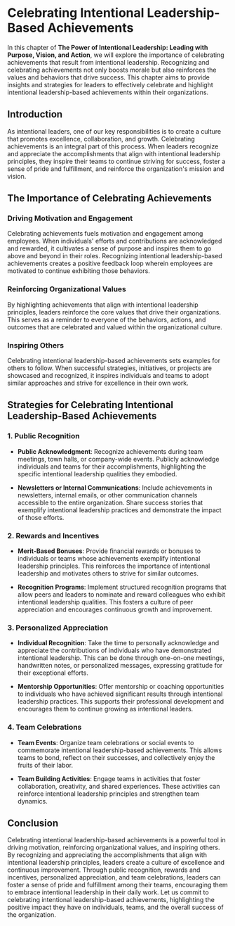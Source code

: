 Celebrating Intentional Leadership-Based Achievements
==============================================================

In this chapter of **The Power of Intentional Leadership: Leading with Purpose, Vision, and Action**, we will explore the importance of celebrating achievements that result from intentional leadership. Recognizing and celebrating achievements not only boosts morale but also reinforces the values and behaviors that drive success. This chapter aims to provide insights and strategies for leaders to effectively celebrate and highlight intentional leadership-based achievements within their organizations.

Introduction
------------

As intentional leaders, one of our key responsibilities is to create a culture that promotes excellence, collaboration, and growth. Celebrating achievements is an integral part of this process. When leaders recognize and appreciate the accomplishments that align with intentional leadership principles, they inspire their teams to continue striving for success, foster a sense of pride and fulfillment, and reinforce the organization's mission and vision.

The Importance of Celebrating Achievements
------------------------------------------

### Driving Motivation and Engagement

Celebrating achievements fuels motivation and engagement among employees. When individuals' efforts and contributions are acknowledged and rewarded, it cultivates a sense of purpose and inspires them to go above and beyond in their roles. Recognizing intentional leadership-based achievements creates a positive feedback loop wherein employees are motivated to continue exhibiting those behaviors.

### Reinforcing Organizational Values

By highlighting achievements that align with intentional leadership principles, leaders reinforce the core values that drive their organizations. This serves as a reminder to everyone of the behaviors, actions, and outcomes that are celebrated and valued within the organizational culture.

### Inspiring Others

Celebrating intentional leadership-based achievements sets examples for others to follow. When successful strategies, initiatives, or projects are showcased and recognized, it inspires individuals and teams to adopt similar approaches and strive for excellence in their own work.

Strategies for Celebrating Intentional Leadership-Based Achievements
--------------------------------------------------------------------

### 1. Public Recognition

* **Public Acknowledgment**: Recognize achievements during team meetings, town halls, or company-wide events. Publicly acknowledge individuals and teams for their accomplishments, highlighting the specific intentional leadership qualities they embodied.

* **Newsletters or Internal Communications**: Include achievements in newsletters, internal emails, or other communication channels accessible to the entire organization. Share success stories that exemplify intentional leadership practices and demonstrate the impact of those efforts.

### 2. Rewards and Incentives

* **Merit-Based Bonuses**: Provide financial rewards or bonuses to individuals or teams whose achievements exemplify intentional leadership principles. This reinforces the importance of intentional leadership and motivates others to strive for similar outcomes.

* **Recognition Programs**: Implement structured recognition programs that allow peers and leaders to nominate and reward colleagues who exhibit intentional leadership qualities. This fosters a culture of peer appreciation and encourages continuous growth and improvement.

### 3. Personalized Appreciation

* **Individual Recognition**: Take the time to personally acknowledge and appreciate the contributions of individuals who have demonstrated intentional leadership. This can be done through one-on-one meetings, handwritten notes, or personalized messages, expressing gratitude for their exceptional efforts.

* **Mentorship Opportunities**: Offer mentorship or coaching opportunities to individuals who have achieved significant results through intentional leadership practices. This supports their professional development and encourages them to continue growing as intentional leaders.

### 4. Team Celebrations

* **Team Events**: Organize team celebrations or social events to commemorate intentional leadership-based achievements. This allows teams to bond, reflect on their successes, and collectively enjoy the fruits of their labor.

* **Team Building Activities**: Engage teams in activities that foster collaboration, creativity, and shared experiences. These activities can reinforce intentional leadership principles and strengthen team dynamics.

Conclusion
----------

Celebrating intentional leadership-based achievements is a powerful tool in driving motivation, reinforcing organizational values, and inspiring others. By recognizing and appreciating the accomplishments that align with intentional leadership principles, leaders create a culture of excellence and continuous improvement. Through public recognition, rewards and incentives, personalized appreciation, and team celebrations, leaders can foster a sense of pride and fulfillment among their teams, encouraging them to embrace intentional leadership in their daily work. Let us commit to celebrating intentional leadership-based achievements, highlighting the positive impact they have on individuals, teams, and the overall success of the organization.
